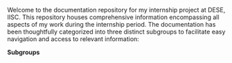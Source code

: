 Welcome to the documentation repository for my internship project at DESE, IISC. This repository houses comprehensive information encompassing all aspects of my work during the internship period. The documentation has been thoughtfully categorized into three distinct subgroups to facilitate easy navigation and access to relevant information:

**Subgroups**







